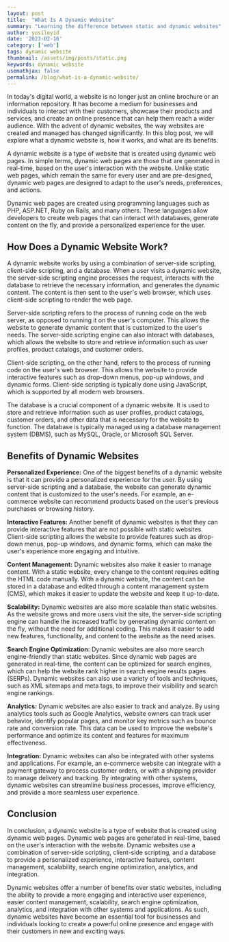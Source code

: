 ```yaml
---
layout: post
title:  "What Is A Dynamic Website"
summary: "Learning the difference between static and dynamic websites"
author: yosileyid
date: '2023-02-16'
category: ['web']
tags: dynamic website
thumbnail: /assets/img/posts/static.png
keywords: dynamic website
usemathjax: false
permalink: /blog/what-is-a-dynamic-website/
---
```



In today's digital world, a website is no longer just an online brochure or an information repository. It has become a medium for businesses and individuals to interact with their customers, showcase their products and services, and create an online presence that can help them reach a wider audience. With the advent of dynamic websites, the way websites are created and managed has changed significantly. In this blog post, we will explore what a dynamic website is, how it works, and what are its benefits.
<!--more-->

A dynamic website is a type of website that is created using dynamic web pages. In simple terms, dynamic web pages are those that are generated in real-time, based on the user's interaction with the website. Unlike static web pages, which remain the same for every user and are pre-designed, dynamic web pages are designed to adapt to the user's needs, preferences, and actions.

Dynamic web pages are created using programming languages such as PHP, ASP.NET, Ruby on Rails, and many others. These languages allow developers to create web pages that can interact with databases, generate content on the fly, and provide a personalized experience for the user.

## How Does a Dynamic Website Work?

A dynamic website works by using a combination of server-side scripting, client-side scripting, and a database. When a user visits a dynamic website, the server-side scripting engine processes the request, interacts with the database to retrieve the necessary information, and generates the dynamic content. The content is then sent to the user's web browser, which uses client-side scripting to render the web page.

Server-side scripting refers to the process of running code on the web server, as opposed to running it on the user's computer. This allows the website to generate dynamic content that is customized to the user's needs. The server-side scripting engine can also interact with databases, which allows the website to store and retrieve information such as user profiles, product catalogs, and customer orders.

Client-side scripting, on the other hand, refers to the process of running code on the user's web browser. This allows the website to provide interactive features such as drop-down menus, pop-up windows, and dynamic forms. Client-side scripting is typically done using JavaScript, which is supported by all modern web browsers.

The database is a crucial component of a dynamic website. It is used to store and retrieve information such as user profiles, product catalogs, customer orders, and other data that is necessary for the website to function. The database is typically managed using a database management system (DBMS), such as MySQL, Oracle, or Microsoft SQL Server.

## Benefits of Dynamic Websites

**Personalized Experience:** One of the biggest benefits of a dynamic website is that it can provide a personalized experience for the user. By using server-side scripting and a database, the website can generate dynamic content that is customized to the user's needs. For example, an e-commerce website can recommend products based on the user's previous purchases or browsing history.

**Interactive Features:** Another benefit of dynamic websites is that they can provide interactive features that are not possible with static websites. Client-side scripting allows the website to provide features such as drop-down menus, pop-up windows, and dynamic forms, which can make the user's experience more engaging and intuitive.

**Content Management:** Dynamic websites also make it easier to manage content. With a static website, every change to the content requires editing the HTML code manually. With a dynamic website, the content can be stored in a database and edited through a content management system (CMS), which makes it easier to update the website and keep it up-to-date.

**Scalability:** Dynamic websites are also more scalable than static websites. As the website grows and more users visit the site, the server-side scripting engine can handle the increased traffic by generating dynamic content on the fly, without the need for additional coding. This makes it easier to add new features, functionality, and content to the website as the need arises.

**Search Engine Optimization:** Dynamic websites are also more search engine-friendly than static websites. Since dynamic web pages are generated in real-time, the content can be optimized for search engines, which can help the website rank higher in search engine results pages (SERPs). Dynamic websites can also use a variety of tools and techniques, such as XML sitemaps and meta tags, to improve their visibility and search engine rankings.

**Analytics:** Dynamic websites are also easier to track and analyze. By using analytics tools such as Google Analytics, website owners can track user behavior, identify popular pages, and monitor key metrics such as bounce rate and conversion rate. This data can be used to improve the website's performance and optimize its content and features for maximum effectiveness.

**Integration:** Dynamic websites can also be integrated with other systems and applications. For example, an e-commerce website can integrate with a payment gateway to process customer orders, or with a shipping provider to manage delivery and tracking. By integrating with other systems, dynamic websites can streamline business processes, improve efficiency, and provide a more seamless user experience.

## Conclusion

In conclusion, a dynamic website is a type of website that is created using dynamic web pages. Dynamic web pages are generated in real-time, based on the user's interaction with the website. Dynamic websites use a combination of server-side scripting, client-side scripting, and a database to provide a personalized experience, interactive features, content management, scalability, search engine optimization, analytics, and integration.

Dynamic websites offer a number of benefits over static websites, including the ability to provide a more engaging and interactive user experience, easier content management, scalability, search engine optimization, analytics, and integration with other systems and applications. As such, dynamic websites have become an essential tool for businesses and individuals looking to create a powerful online presence and engage with their customers in new and exciting ways.